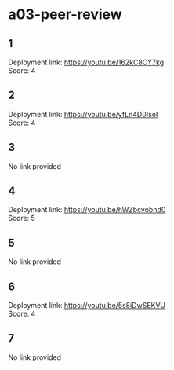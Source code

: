 # a03-peer-review
## 1
Deployment link: https://youtu.be/162kC8OY7kg  
Score: 4  
## 2
Deployment link: https://youtu.be/yfLn4D0IsoI  
Score: 4 
## 3
No link provided
## 4
Deployment link: https://youtu.be/hWZbcvobhd0  
Score: 5   
## 5
No link provided 
## 6
Deployment link: https://youtu.be/5s8iDwSEKVU  
Score: 4 
## 7
No link provided  
